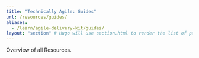 ```yaml
---
title: "Technically Agile: Guides"
url: /resources/guides/
aliases:
  - /learn/agile-delivery-kit/guides/
layout: "section" # Hugo will use section.html to render the list of pages
---
```


Overview of all Resources.
